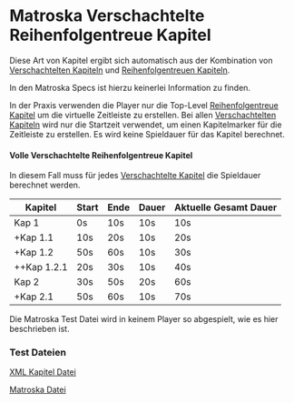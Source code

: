 # Matroska Verschachtelte Reihenfolgentreue Kapitel
Diese Art von Kapitel ergibt sich automatisch aus der Kombination von [Verschachtelten Kapiteln](NestedChapters_ger.md) und [Reihenfolgentreuen Kapiteln](OrderedChapters_ger.md).

In den Matroska Specs ist hierzu keinerlei Information zu finden.

In der Praxis verwenden die Player nur die Top-Level [Reihenfolgentreue Kapitel](OrderedChapters_ger.md) um die virtuelle Zeitleiste zu erstellen. Bei allen [Verschachtelten Kapiteln](NestedChapters_ger.md) wird nur die Startzeit verwendet, um einen Kapitelmarker für die Zeitleiste zu erstellen. Es wird keine Spieldauer für das Kapitel berechnet.

#### Volle Verschachtelte Reihenfolgentreue Kapitel
In diesem Fall muss für jedes [Verschachtelte Kapitel](NestedChapters_ger.md) die Spieldauer berechnet werden.

Kapitel     | Start | Ende | Dauer | Aktuelle Gesamt Dauer
------------|-------|------|-------|----------------------
Kap 1       | 0s    | 10s  | 10s   | 10s
+Kap 1.1    | 10s   | 20s  | 10s   | 20s
+Kap 1.2    | 50s   | 60s  | 10s   | 30s
++Kap 1.2.1 | 20s   | 30s  | 10s   | 40s
Kap 2       | 30s   | 50s  | 20s   | 60s
+Kap 2.1    | 50s   | 60s  | 10s   | 70s

Die Matroska Test Datei wird in keinem Player so abgespielt, wie es hier beschrieben ist.

### Test Dateien
[XML Kapitel Datei](https://github.com/hubblec4/Matroska-Playback/blob/master/files/NestedOrderedChapters/NestedOrderedChapters.xml)

[Matroska Datei](https://github.com/hubblec4/Matroska-Playback/blob/master/files/NestedOrderedChapters/NestedOrderedChapters.mkv)